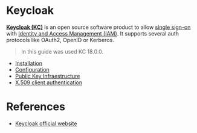 # Keycloak

[**Keycloak (KC)**](https://www.keycloak.org/) is an open source software product to allow [single sign-on](https://en.wikipedia.org/wiki/Single_sign-on "Single sign-on") with [Identity and Access Management (IAM)](https://en.wikipedia.org/wiki/Identity_and_Access_Management "Identity and Access Management"). It supports several auth protocols like OAuth2, OpenID or Kerberos.

> In this guide was used KC 18.0.0.

- [Installation](installation.md)
- [Configuration](configuration.md)
- [Public Key Infraestructure](pki/pki.md)
- [X.509 client authentication](x509-client-auth.md)

# References

- [Keycloak official website](https://www.keycloak.org/)
